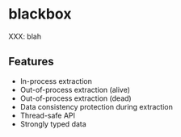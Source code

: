 # blackbox

XXX: blah

## Features

* In-process extraction
* Out-of-process extraction (alive)
* Out-of-process extraction (dead)
* Data consistency protection during extraction
* Thread-safe API
* Strongly typed data
